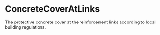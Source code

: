 ConcreteCoverAtLinks
====================

The protective concrete cover at the reinforcement links according to local building regulations.

